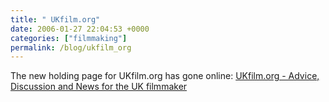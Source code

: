 ```yaml
---
title: " UKfilm.org"
date: 2006-01-27 22:04:53 +0000
categories: ["filmmaking"]
permalink: /blog/ukfilm_org
---
```

The new holding page for UKfilm.org has gone online: [UKfilm.org -
Advice, Discussion and News for the UK
filmmaker](http://UKfilm.org "UKfilm.org - Articles, Forum, News, Comment and Events Calendar for the UK film maker")

